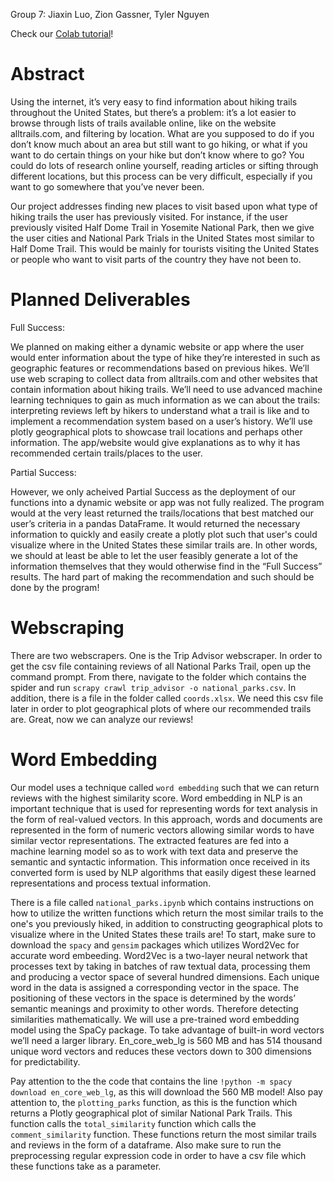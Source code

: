 Group 7: Jiaxin Luo, Zion Gassner, Tyler Nguyen

Check our [Colab tutorial](https://colab.research.google.com/drive/1nqJLP57fWBSJXRDAukjobWJQScYNlV4n?usp=chrome_ntp)!

# Abstract

Using the internet, it’s very easy to find information about hiking trails throughout the United States, but there’s a problem: it’s a lot easier to browse through lists of trails available online, like on the website alltrails.com, and filtering by location. What are you supposed to do if you don’t know much about an area but still want to go hiking, or what if you want to do certain things on your hike but don’t know where to go? You could do lots of research online yourself, reading articles or sifting through different locations, but this process can be very difficult, especially if you want to go somewhere that you’ve never been.

Our project addresses finding new places to visit based upon what type of hiking trails the user has previously visited. For instance, if the user previously visited Half Dome Trail in Yosemite National Park, then we give the user cities and National Park Trials in the United States most similar to Half Dome Trail. This would be mainly for tourists visiting the United States or people who want to visit parts of the country they have not been to. 

# Planned Deliverables

Full Success:

We planned on making either a dynamic website or app where the user would enter information about the type of hike they’re interested in such as geographic features or recommendations based on previous hikes.
We’ll use web scraping to collect data from alltrails.com and other websites that contain information about hiking trails.
We’ll need to use advanced machine learning techniques to gain as much information as we can about the trails: interpreting reviews left by hikers to understand what a trail is like and to implement a recommendation system based on a user’s history.
We’ll use plotly geographical plots to showcase trail locations and perhaps other information.
The app/website would give explanations as to why it has recommended certain trails/places to the user.

Partial Success:

However, we only acheived Partial Success as the deployment of our functions into a dynamic website or app was not fully realized.
The program would at the very least returned the trails/locations that best matched our user’s criteria in a pandas DataFrame.
It would returned the necessary information to quickly and easily create a plotly plot such that user's could visualize where in the United States these similar trails are.
In other words, we should at least be able to let the user feasibly generate a lot of the information themselves that they would otherwise find in the “Full Success” results. The hard part of making the recommendation and such should be done by the program!

# Webscraping
There are two webscrapers. One is the Trip Advisor webscraper. In order to get the csv file containing reviews of all National Parks Trail, open up the command prompt. From there, navigate to the folder which contains the spider and run `scrapy crawl trip_advisor -o national_parks.csv`. In addition, there is a file in the folder called `coords.xlsx`. We need this csv file later in order to plot geographical plots of where our recommended trails are. Great, now we can analyze our reviews! 

# Word Embedding
Our model uses a technique called `word embedding` such that we can return reviews with the highest similarity score. Word embedding in NLP is an important technique that is used for representing words for text analysis in the form of real-valued vectors. In this approach, words and documents are represented in the form of numeric vectors allowing similar words to have similar vector representations. The extracted features are fed into a machine learning model so as to work with text data and preserve the semantic and syntactic information. This information once received in its converted form is used by NLP algorithms that easily digest these learned representations and process textual information.

There is a file called `national_parks.ipynb` which contains instructions on how to utilize the written functions which return the most similar trails to the one's you previously hiked, in addition to constructing geographical plots to visualize where in the United States these trails are! To start, make sure to download the `spacy` and `gensim` packages which utilizes Word2Vec for accurate word embeeding. Word2Vec is a two-layer neural network that processes text by taking in batches of raw textual data, processing them and producing a vector space of several hundred dimensions. Each unique word in the data is assigned a corresponding vector in the space. The positioning of these vectors in the space is determined by the words’ semantic meanings and proximity to other words.
Therefore detecting similarities mathematically. We will use a pre-trained word embedding model using the SpaCy package. To take advantage of built-in word vectors we’ll need a larger library. En_core_web_lg is 560 MB and has 514 thousand unique word vectors and reduces these vectors down to 300 dimensions for predictability. 

Pay attention to the the code that contains the line `!python -m spacy download en_core_web_lg`, as this will download the 560 MB model! Also pay attention to, the `plotting_parks` function, as this is the function which returns a Plotly geographical plot of similar National Park Trails. This function calls the `total_similarity` function which calls the `comment_similarity` function. These functions return the most similar trails and reviews in the form of a dataframe. Also make sure to run the preprocessing regular expression code in order to have a csv file which these functions take as a parameter. 
